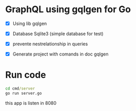 # GraphQL using **gqlgen** for Go

- [x] Using lib gqlgen
- [x] Database Sqlite3 (simple database for test)
- [x] prevente nestrelationship in queries
- [x] Generate project with comands in doc gqlgen

      
Run code
===========
```cmd
cd cmd/server
go run server.go
```

this app is listen in 8080
